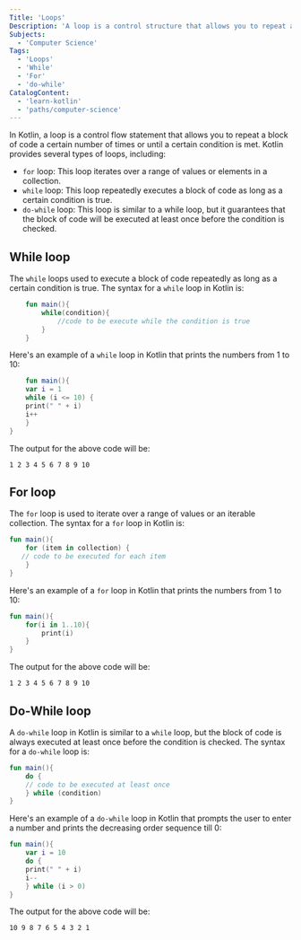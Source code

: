 ```yaml
---
Title: 'Loops'
Description: 'A loop is a control structure that allows you to repeat a block of code a specified number of times or until a certain condition is met.'
Subjects:
  - 'Computer Science'
Tags:
  - 'Loops'
  - 'While'
  - 'For'
  - 'do-while'
CatalogContent:
  - 'learn-kotlin'
  - 'paths/computer-science'
---
```


In Kotlin, a loop is a control flow statement that allows you to repeat a block of code a certain number of times or until a certain condition is met. Kotlin provides several types of loops, including:

- `for` loop: This loop iterates over a range of values or elements in a collection.
- `while` loop: This loop repeatedly executes a block of code as long as a certain condition is true.
- `do-while` loop: This loop is similar to a while loop, but it guarantees that the block of code will be executed at least once before the condition is checked.

## While loop

The `while` loops used to execute a block of code repeatedly as long as a certain condition is true. The syntax for a `while` loop in Kotlin is:

```kotlin
    fun main(){
        while(condition){
            //code to be execute while the condition is true
        }
    }
```

Here's an example of a `while` loop in Kotlin that prints the numbers from 1 to 10:

```kotlin
    fun main(){
    var i = 1
    while (i <= 10) {
    print(" " + i)
    i++
    }
}
```

The output for the above code will be:

```
1 2 3 4 5 6 7 8 9 10
```

## For loop

The `for` loop is used to iterate over a range of values or an iterable collection. The syntax for a `for` loop in Kotlin is:

```kotlin
fun main(){
    for (item in collection) {
   // code to be executed for each item
    }
}
```

Here's an example of a `for` loop in Kotlin that prints the numbers from 1 to 10:

```kotlin
fun main(){
    for(i in 1..10){
        print(i)
    }
}
```

The output for the above code will be:

```
1 2 3 4 5 6 7 8 9 10
```

## Do-While loop

A `do-while` loop in Kotlin is similar to a `while` loop, but the block of code is always executed at least once before the condition is checked. The syntax for a `do-while` loop is:

```kotlin
fun main(){
    do {
    // code to be executed at least once
    } while (condition)
}
```

Here's an example of a `do-while` loop in Kotlin that prompts the user to enter a number and prints the decreasing order sequence till 0:

```kotlin
fun main(){
    var i = 10
    do {
    print(" " + i)
    i--
    } while (i > 0)
}
```

The output for the above code will be:

```
10 9 8 7 6 5 4 3 2 1
```
